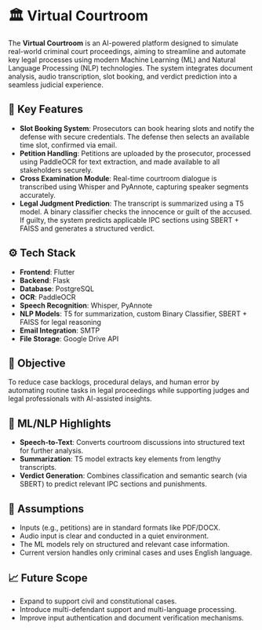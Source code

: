 # 🏛️ Virtual Courtroom

The **Virtual Courtroom** is an AI-powered platform designed to simulate real-world criminal court proceedings, aiming to streamline and automate key legal processes using modern Machine Learning (ML) and Natural Language Processing (NLP) technologies. The system integrates document analysis, audio transcription, slot booking, and verdict prediction into a seamless judicial experience.

## 🚀 Key Features

- **Slot Booking System**: Prosecutors can book hearing slots and notify the defense with secure credentials. The defense then selects an available time slot, confirmed via email.
- **Petition Handling**: Petitions are uploaded by the prosecutor, processed using PaddleOCR for text extraction, and made available to all stakeholders securely.
- **Cross Examination Module**: Real-time courtroom dialogue is transcribed using Whisper and PyAnnote, capturing speaker segments accurately.
- **Legal Judgment Prediction**: The transcript is summarized using a T5 model. A binary classifier checks the innocence or guilt of the accused. If guilty, the system predicts applicable IPC sections using SBERT + FAISS and generates a structured verdict.

## ⚙️ Tech Stack

- **Frontend**: Flutter  
- **Backend**: Flask  
- **Database**: PostgreSQL  
- **OCR**: PaddleOCR  
- **Speech Recognition**: Whisper, PyAnnote  
- **NLP Models**: T5 for summarization, custom Binary Classifier, SBERT + FAISS for legal reasoning  
- **Email Integration**: SMTP  
- **File Storage**: Google Drive API  

## 📌 Objective

To reduce case backlogs, procedural delays, and human error by automating routine tasks in legal proceedings while supporting judges and legal professionals with AI-assisted insights.

## 🧠 ML/NLP Highlights

- **Speech-to-Text**: Converts courtroom discussions into structured text for further analysis.
- **Summarization**: T5 model extracts key elements from lengthy transcripts.
- **Verdict Generation**: Combines classification and semantic search (via SBERT) to predict relevant IPC sections and punishments.

## 🔐 Assumptions

- Inputs (e.g., petitions) are in standard formats like PDF/DOCX.
- Audio input is clear and conducted in a quiet environment.
- The ML models rely on structured and relevant case information.
- Current version handles only criminal cases and uses English language.

## 📈 Future Scope

- Expand to support civil and constitutional cases.
- Introduce multi-defendant support and multi-language processing.
- Improve input authentication and document verification mechanisms.

